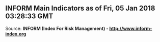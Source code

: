 ## INFORM Main Indicators as of Fri, 05 Jan 2018 03:28:33 GMT

Source: **INFORM (Index For Risk Management) - http://www.inform-index.org**